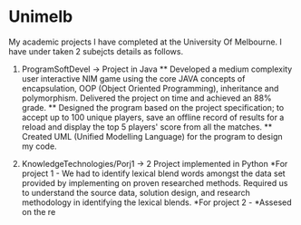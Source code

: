 # Unimelb
My academic projects I have completed at the University Of Melbourne. I have under taken 2 subejcts details as follows.

1. ProgramSoftDevel -> Project in Java
** Developed a medium complexity user interactive NIM game using the core JAVA concepts of encapsulation, OOP (Object Oriented Programming), inheritance and polymorphism. Delivered the project on time and achieved an 88% grade.
** Designed the program based on the project specification; to accept up to 100 unique players, save an offline record of results for a reload and display the top 5 players' score from all the matches.
** Created UML (Unified Modelling Language) for the program to design my code.

2. KnowledgeTechnologies/Porj1 -> 2 Project implemented in Python
*For project 1 - We had to identify lexical blend words amongst the data set provided by implementing on proven researched methods. Required us to understand the source data, solution design, and research methodology in identifying the lexical blends.
*For project 2 - 
*Assesed on the re

